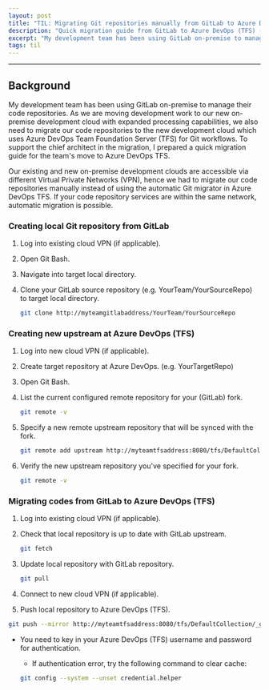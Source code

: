 ```yaml
---
layout: post
title: "TIL: Migrating Git repositories manually from GitLab to Azure DevOps (TFS)"
description: "Quick migration guide from GitLab to Azure DevOps (TFS) - adapted from migration guide prepared for my development team"
excerpt: "My development team has been using GitLab on-premise to manage their code repositories. As we are moving development work to our new on-premise development cloud with expanded processing capabilities, we also need to migrate our code repositories to the new development cloud which uses Azure DevOps Team Foundation Server (TFS) for Git workflows. To support the chief architect in the migration, I prepared a quick migration guide for the team's move to Azure DevOps TFS."
tags: til
---
```

---

## Background

My development team has been using GitLab on-premise to manage their code repositories. As we are moving development work to our new on-premise development cloud with expanded processing capabilities, we also need to migrate our code repositories to the new development cloud which uses Azure DevOps Team Foundation Server (TFS) for Git workflows. To support the chief architect in the migration, I prepared a quick migration guide for the team's move to Azure DevOps TFS.

Our existing and new on-premise development clouds are accessible via different Virtual Private Networks (VPN), hence we had to migrate our code repositories manually instead of using the automatic Git migrator in Azure DevOps TFS. If your code repository services are within the same network, automatic migration is possible.

### Creating local Git repository from GitLab

1. Log into existing cloud VPN (if applicable).

2. Open Git Bash.

3. Navigate into target local directory.

4. Clone your GitLab source repository (e.g. YourTeam/YourSourceRepo) to target local directory.

    ```bash
    git clone http://myteamgitlabaddress/YourTeam/YourSourceRepo
    ```

### Creating new upstream at Azure DevOps (TFS)

1. Log into new cloud VPN (if applicable).

2. Create target repository at Azure DevOps. (e.g. YourTargetRepo)

3. Open Git Bash.

4. List the current configured remote repository for your (GitLab) fork.

    ```bash
    git remote -v
    ```

5. Specify a new remote upstream repository that will be synced with the fork.

    ```bash
    git remote add upstream http://myteamtfsaddress:8080/tfs/DefaultCollection/_git/YourTargetRepo
    ```

6. Verify the new upstream repository you've specified for your fork.

    ```bash
    git remote -v
    ```

### Migrating codes from GitLab to Azure DevOps (TFS)

1. Log into existing cloud VPN (if applicable).

2. Check that local repository is up to date with GitLab upstream. 

    ```bash
    git fetch
    ```

3. Update local repository with GitLab repository.

    ```bash
    git pull
    ```

4. Connect to new cloud VPN (if applicable).

5. Push local repository to Azure DevOps (TFS).

```bash
git push --mirror http://myteamtfsaddress:8080/tfs/DefaultCollection/_git/YourTargetRepo
```

* You need to key in your Azure DevOps (TFS) username and password for authentication.
    - If authentication error, try the following command to clear cache:

    ```bash
    git config --system --unset credential.helper
    ```

